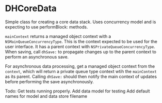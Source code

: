 DHCoreData
==========

Simple class for creating a core data stack.  Uses concurrency model and is expecting to use performBlock: methods.

`mainContext` returns a managed object context with a `NSMainQueueConcurrencyType`.  This is the context expected to be used
for the user interface.  It has a parent context with `NSPrivateQueueConcurrencyType`.  When saving, call `dhSave:` to propagate
changes up to the parent context to perform an asynchronous save.

For asynchronous data processing, get a managed object context from the `context`, which will return a private queue type context
wtih the `mainContext` as its parent.  Calling `dhSave:` should then notify the main context of updates before performing the save
asynchronously.


Todo:
Get tests running properly.
Add data model for testing
Add default names for model and data store filename
